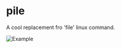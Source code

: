 # pile
A cool replacement fro 'file' linux command.

![Example](https://github.com/azur1s/pile/blob/master/img/ex1.png?raw=true)
